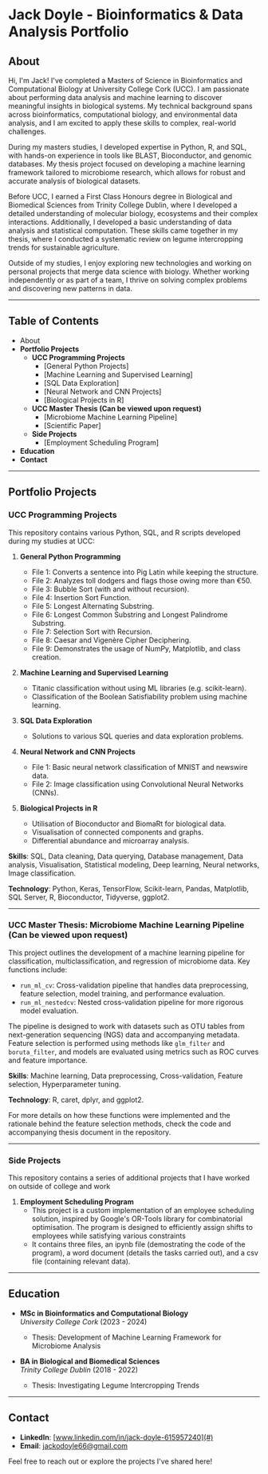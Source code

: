 # Jack Doyle - Bioinformatics & Data Analysis Portfolio

## About

Hi, I'm Jack! I've completed a Masters of Science in Bioinformatics and Computational Biology at University College Cork (UCC). I am passionate about performing data analysis and machine learning to discover meaningful insights in biological systems. My technical background spans across bioinformatics, computational biology, and environmental data analysis, and I am excited to apply these skills to complex, real-world challenges.

During my masters studies, I developed expertise in Python, R, and SQL, with hands-on experience in tools like BLAST, Bioconductor, and genomic databases. My thesis project focused on developing a machine learning framework tailored to microbiome research, which allows for robust and accurate analysis of biological datasets.

Before UCC, I earned a First Class Honours degree in Biological and Biomedical Sciences from Trinity College Dublin, where I developed a detailed understanding of molecular biology, ecosystems and their complex interactions. Additionally, I developed a basic understanding of data analysis and statistical computation. These skills came together in my thesis, where I conducted a systematic review on legume intercropping trends for sustainable agriculture.

Outside of my studies, I enjoy exploring new technologies and working on personal projects that merge data science with biology. Whether working independently or as part of a team, I thrive on solving complex problems and discovering new patterns in data.

---

## Table of Contents

- About
- **Portfolio Projects**
    - **UCC Programming Projects**
        - [General Python Projects]
        - [Machine Learning and Supervised Learning]
        - [SQL Data Exploration]
        - [Neural Network and CNN Projects]
        - [Biological Projects in R]
    - **UCC Master Thesis (Can be viewed upon request)**
        - [Microbiome Machine Learning Pipeline]
        - [Scientific Paper]
    - **Side Projects**
        - [Employment Scheduling Program]
- **Education**
- **Contact**

---

## Portfolio Projects

### UCC Programming Projects
This repository contains various Python, SQL, and R scripts developed during my studies at UCC:
1. **General Python Programming**
    - File 1: Converts a sentence into Pig Latin while keeping the structure.
    - File 2: Analyzes toll dodgers and flags those owing more than €50.
    - File 3: Bubble Sort (with and without recursion).
    - File 4: Insertion Sort Function.
    - File 5: Longest Alternating Substring.
    - File 6: Longest Common Substring and Longest Palindrome Substring.
    - File 7: Selection Sort with Recursion.
    - File 8: Caesar and Vigenère Cipher Deciphering.
    - File 9: Demonstrates the usage of NumPy, Matplotlib, and class creation.
    
2. **Machine Learning and Supervised Learning**
    - Titanic classification without using ML libraries (e.g. scikit-learn).
    - Classification of the Boolean Satisfiability problem using machine learning.

3. **SQL Data Exploration**
    - Solutions to various SQL queries and data exploration problems.

4. **Neural Network and CNN Projects**
    - File 1: Basic neural network classification of MNIST and newswire data.
    - File 2: Image classification using Convolutional Neural Networks (CNNs).

5. **Biological Projects in R**
    - Utilisation of Bioconductor and BiomaRt for biological data.
    - Visualisation of connected components and graphs.
    - Differential abundance and microarray analysis.

**Skills**: SQL, Data cleaning, Data querying, Database management, Data analysis, Visualisation, Statistical modeling, Deep learning, Neural networks, Image classification.

**Technology**: Python, Keras, TensorFlow, Scikit-learn, Pandas, Matplotlib, SQL Server, R, Bioconductor, Tidyverse, ggplot2.

---

### UCC Master Thesis: Microbiome Machine Learning Pipeline (Can be viewed upon request)
This project outlines the development of a machine learning pipeline for classification, multiclassification, and regression of microbiome data. Key functions include:

- `run_ml_cv`: Cross-validation pipeline that handles data preprocessing, feature selection, model training, and performance evaluation.
- `run_ml_nestedcv`: Nested cross-validation pipeline for more rigorous model evaluation.

The pipeline is designed to work with datasets such as OTU tables from next-generation sequencing (NGS) data and accompanying metadata. Feature selection is performed using methods like `glm_filter` and `boruta_filter`, and models are evaluated using metrics such as ROC curves and feature importance.

**Skills**: Machine learning, Data preprocessing, Cross-validation, Feature selection, Hyperparameter tuning.

**Technology**: R, caret, dplyr, and ggplot2.

For more details on how these functions were implemented and the rationale behind the feature selection methods, check the code and accompanying thesis document in the repository.

---

### Side Projects

This repository contains a series of additional projects that I have worked on outside of college and work

1. **Employment Scheduling Program**
   - This project is a custom implementation of an employee scheduling solution, inspired by Google's OR-Tools library for combinatorial optimisation. The program is designed to efficiently assign shifts to employees while satisfying various constraints
   - It contains three files, an ipynb file (demostrating the code of the program), a word document (details the tasks carried out), and a csv file (containing relevant data).

---

## Education

- **MSc in Bioinformatics and Computational Biology**  
  *University College Cork* (2023 - 2024)  
  - Thesis: Development of Machine Learning Framework for Microbiome Analysis

- **BA in Biological and Biomedical Sciences**  
  *Trinity College Dublin* (2018 - 2022)  
  - Thesis: Investigating Legume Intercropping Trends

---

## Contact

- **LinkedIn**: [www.linkedin.com/in/jack-doyle-615957240](#)  
- **Email**: jackodoyle66@gmail.com

Feel free to reach out or explore the projects I've shared here!
